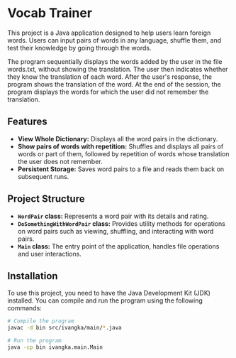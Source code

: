 # Vocab Trainer

This project is a Java application designed to help users learn foreign words. Users can input pairs of words in any language, shuffle them, and test their knowledge by going through the words. 

The program sequentially displays the words added by the user in the file words.txt, without showing the translation. The user then indicates whether they know the translation of each word. After the user's response, the program shows the translation of the word. At the end of the session, the program displays the words for which the user did not remember the translation.

## Features

- **View Whole Dictionary:** Displays all the word pairs in the dictionary.
- **Show pairs of words with repetition:** Shuffles and displays all pairs of words or part of them, followed by repetition of words whose translation the user does not remember.
- **Persistent Storage:** Saves word pairs to a file and reads them back on subsequent runs.

## Project Structure

- **`WordPair` class:** Represents a word pair with its details and rating.
- **`DoSomethingWithWordPair` class:** Provides utility methods for operations on word pairs such as viewing, shuffling, and interacting with word pairs.
- **`Main` class:** The entry point of the application, handles file operations and user interactions.

## Installation

To use this project, you need to have the Java Development Kit (JDK) installed. You can compile and run the program using the following commands:

```bash
# Compile the program
javac -d bin src/ivangka/main/*.java

# Run the program
java -cp bin ivangka.main.Main

